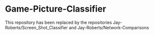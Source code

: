 # Game-Picture-Classifier
This repository has been replaced by the repositories 
Jay-Roberts/Screen_Shot_Classifier and
Jay-Roberts/Network-Comparisons
